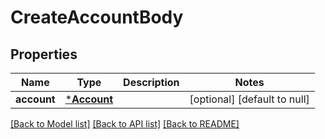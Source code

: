 # CreateAccountBody

## Properties
Name | Type | Description | Notes
------------ | ------------- | ------------- | -------------
**account** | [***Account**](Account.md) |  | [optional] [default to null]

[[Back to Model list]](../README.md#documentation-for-models) [[Back to API list]](../README.md#documentation-for-api-endpoints) [[Back to README]](../README.md)


